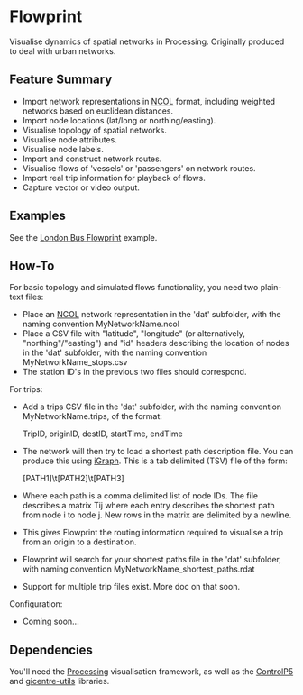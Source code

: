 Flowprint
=========

Visualise dynamics of spatial networks in Processing. Originally produced to deal with urban networks.

Feature Summary
---------------
* Import network representations in [NCOL][ncol] format, including weighted networks based on euclidean distances.
* Import node locations (lat/long or northing/easting).
* Visualise topology of spatial networks.
* Visualise node attributes.
* Visualise node labels.
* Import and construct network routes.
* Visualise flows of 'vessels' or 'passengers' on network routes.
* Import real trip information for playback of flows.
* Capture vector or video output.

Examples
--------
See the [London Bus Flowprint][flowprint] example.


How-To
------

For basic topology and simulated flows functionality, you need two plain-text files:

* Place an [NCOL][ncol] network representation in the 'dat' subfolder, with the naming convention MyNetworkName.ncol
* Place a CSV file with "latitude", "longitude" (or alternatively, "northing"/"easting") and "id" headers describing the location of nodes in the 'dat' subfolder, with the naming convention MyNetworkName_stops.csv
* The station ID's in the previous two files should correspond.

For trips:

* Add a trips CSV file in the 'dat' subfolder, with the naming convention MyNetworkName.trips, of the format:
	
	TripID, originID, destID, startTime, endTime

* The network will then try to load a shortest path description file. You can produce this using [iGraph][igraph]. This is a tab delimited (TSV) file of the form:

	[PATH1]\t[PATH2]\t[PATH3]

* Where each path is a comma delimited list of node IDs. The file describes a matrix Tij where each entry describes the shortest path from node i to node j. New rows in the matrix are delimited by a newline.
* This gives Flowprint the routing information required to visualise a trip from an origin to a destination.

* Flowprint will search for your shortest paths file in the 'dat' subfolder, with naming convention MyNetworkName_shortest_paths.rdat
* Support for multiple trip files exist. More doc on that soon.


Configuration:

* Coming soon...


Dependencies
------------

You'll need the [Processing][processing] visualisation framework, as well as the [ControlP5][controlp5] and [gicentre-utils][spatial] libraries.

[processing]:http://processing.org
[flowprint]:http://www.urbagram.net/v1/show/Flowprint
[ncol]:http://lgl.sourceforge.net/#FileFormat
[spatial]:http://code.google.com/p/gicentreutils/
[controlp5]:http://www.sojamo.de/libraries/controlP5/
[igraph]: http://igraph.sourceforge.net/